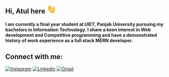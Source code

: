 ## Hi, Atul here <img src="https://raw.githubusercontent.com/ABSphreak/ABSphreak/master/gifs/Hi.gif" width="30px">

#### I am currently a final year student at UIET, Panjab University pursuing my bachelors in Information Technology. I share a keen interest in Web development and Competitive programming and have a demonstrated history of work experience as a full stack MERN developer.

## Connect with me:

[![Instagram](https://img.shields.io/badge/-atul.thakur1837-red?style=flat-square&logo=Instagram&logoColor=white&link=https://www.instagram.com/atul.thakur1837/)](https://www.instagram.com/atul.thakur1837/)
[![Linkedin](https://img.shields.io/badge/-Atul-blue?style=flat-square&logo=Linkedin&logoColor=white&link=https://www.linkedin.com/in/atulthakur1/)](https://www.linkedin.com/in/atulthakur1/)
[![Gmail](https://img.shields.io/badge/-atul.thakur1837@gmail.com-c14438?style=flat-square&logo=Gmail&logoColor=white&link=mailto:atul.thakur1837@gmail.com)](mailto:atul.thakur1837@gmail.com)

<br />

<!--
**atul1837/atul1837** is a ✨ _special_ ✨ repository because its `README.md` (this file) appears on your GitHub profile.

Here are some ideas to get you started:

- 🔭 I’m currently working on ...
- 🌱 I’m currently learning ...
- 👯 I’m looking to collaborate on ...
- 🤔 I’m looking for help with ...
- 💬 Ask me about ...
- 📫 How to reach me: ...
- 😄 Pronouns: ...
- ⚡ Fun fact: ...
-->
